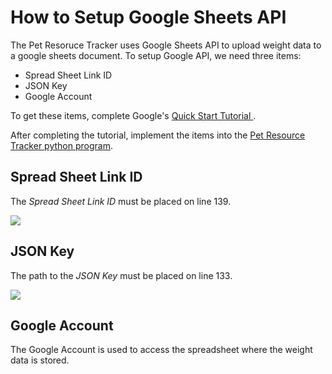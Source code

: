 # How to Setup Google Sheets API
The Pet Resoruce Tracker uses Google Sheets API to upload weight data to a google sheets document. To setup Google API, we need three items:

* Spread Sheet Link ID
* JSON Key
* Google Account

To get these items, complete Google's [Quick Start Tutorial ](https://developers.google.com/sheets/api/quickstart/python).

After completing the tutorial, implement the items into the [Pet Resource Tracker python program](./pet_resource_tracker.py). 

## Spread Sheet Link ID

The _Spread Sheet Link ID_ must be placed on line 139.

![](Build%20and%20Verify%20Device/Image%20Files/spreadsheet_link.png)

## JSON Key

The path to the _JSON Key_ must be placed on line 133.

![](Build%20and%20Verify%20Device/Image%20Files/json_key.png)

## Google Account

The Google Account is used to access the spreadsheet where the weight data is stored. 
